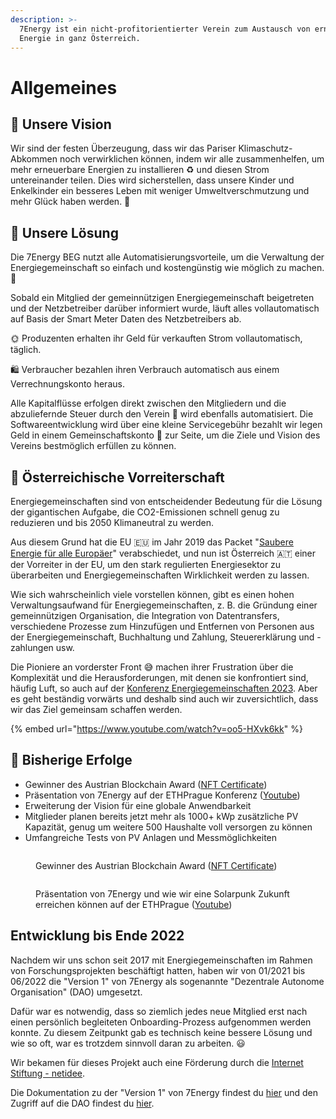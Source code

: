 ```yaml
---
description: >-
  7Energy ist ein nicht-profitorientierter Verein zum Austausch von erneuerbarer
  Energie in ganz Österreich.
---
```


# Allgemeines

## 🔮 Unsere Vision

Wir sind der festen Überzeugung, dass wir das Pariser Klimaschutz-Abkommen noch verwirklichen können, indem wir alle zusammenhelfen, um mehr erneuerbare Energien zu installieren ♻️ und diesen Strom untereinander teilen. Dies wird sicherstellen, dass unsere Kinder und Enkelkinder ein besseres Leben mit weniger Umweltverschmutzung und mehr Glück haben werden. 💚

## 🫶 Unsere Lösung

Die 7Energy BEG nutzt alle Automatisierungsvorteile, um die Verwaltung der Energiegemeinschaft so einfach und kostengünstig wie möglich zu machen. 🥰&#x20;

Sobald ein Mitglied der gemeinnützigen Energiegemeinschaft beigetreten und der Netzbetreiber darüber informiert wurde, läuft alles vollautomatisch auf Basis der Smart Meter Daten des Netzbetreibers ab.&#x20;

🌞 Produzenten erhalten ihr Geld für verkauften Strom vollautomatisch, täglich.&#x20;

🛍️ Verbraucher bezahlen ihren Verbrauch automatisch aus einem Verrechnungskonto heraus.&#x20;

Alle Kapitalflüsse erfolgen direkt zwischen den Mitgliedern und die abzuliefernde Steuer durch den Verein 🧾 wird ebenfalls automatisiert. Die Softwareentwicklung wird über eine kleine Servicegebühr bezahlt wir legen Geld in einem Gemeinschaftskonto 🏦 zur Seite, um die Ziele und Vision des Vereins bestmöglich erfüllen zu können.&#x20;

## 🚀 Österreichische Vorreiterschaft

Energiegemeinschaften sind von entscheidender Bedeutung für die Lösung der gigantischen Aufgabe, die CO2-Emissionen schnell genug zu reduzieren und bis 2050 Klimaneutral zu werden.&#x20;

Aus diesem Grund hat die EU 🇪🇺 im Jahr 2019 das Packet "[Saubere Energie für alle Europäer](https://energy.ec.europa.eu/topics/energy-strategy/clean-energy-all-europeans-package\_en)" verabschiedet, und nun ist Österreich 🇦🇹 einer der Vorreiter in der EU, um den stark regulierten Energiesektor zu überarbeiten und Energiegemeinschaften Wirklichkeit werden zu lassen.&#x20;

Wie sich wahrscheinlich viele vorstellen können, gibt es einen hohen Verwaltungsaufwand für Energiegemeinschaften, z. B. die Gründung einer gemeinnützigen Organisation, die Integration von Datentransfers, verschiedene Prozesse zum Hinzufügen und Entfernen von Personen aus der Energiegemeinschaft, Buchhaltung und Zahlung, Steuererklärung und -zahlungen usw.&#x20;

Die Pioniere an vorderster Front 😅 machen ihrer Frustration über die Komplexität und die Herausforderungen, mit denen sie konfrontiert sind, häufig Luft, so auch auf der [Konferenz Energiegemeinschaften 2023](https://youtu.be/oo5-HXvk6kk). Aber es geht beständig vorwärts und deshalb sind auch wir zuversichtlich, dass wir das Ziel gemeinsam schaffen werden.&#x20;

{% embed url="https://www.youtube.com/watch?v=oo5-HXvk6kk" %}

## 🎯 Bisherige Erfolge

* Gewinner des Austrian Blockchain Award ([NFT Certificate](https://opensea.io/assets/matic/0x5400bfc0499c5ccbe5dab9db7d587cf575e51cd1/12))
* Präsentation von 7Energy auf der ETHPrague Konferenz ([Youtube](https://youtu.be/UtBtGACPv1E))
* Erweiterung der Vision für eine globale Anwendbarkeit
* Mitglieder planen bereits jetzt mehr als 1000+ kWp zusätzliche PV Kapazität, genug um weitere 500 Haushalte voll versorgen zu können
* Umfangreiche Tests von PV Anlagen und Messmöglichkeiten&#x20;

<figure><img src=".gitbook/assets/1663224966838.jpeg" alt=""><figcaption><p>Gewinner des Austrian Blockchain Award (<a href="https://opensea.io/assets/matic/0x5400bfc0499c5ccbe5dab9db7d587cf575e51cd1/12">NFT Certificate</a>)</p></figcaption></figure>

<figure><img src=".gitbook/assets/ETHPrague (1).png" alt=""><figcaption><p>Präsentation von 7Energy und wie wir eine Solarpunk Zukunft erreichen können auf der ETHPrague (<a href="https://www.youtube.com/watch?v=XEGjJ2iWlSE">Youtube</a>)</p></figcaption></figure>

## Entwicklung bis Ende 2022&#x20;

Nachdem wir uns schon seit 2017 mit Energiegemeinschaften im Rahmen von Forschungsprojekten beschäftigt hatten, haben wir von 01/2021 bis 06/2022 die "Version 1" von 7Energy als sogenannte "Dezentrale Autonome Organisation" (DAO) umgesetzt.&#x20;

Dafür war es notwendig, dass so ziemlich jedes neue Mitglied erst nach einen persönlich begleiteten Onboarding-Prozess aufgenommen werden konnte. Zu diesem Zeitpunkt gab es technisch keine bessere Lösung und wie so oft, war es trotzdem sinnvoll daran zu arbeiten. 😃

Wir bekamen für dieses Projekt auch eine Förderung durch die [Internet Stiftung - netidee](https://www.netidee.at/7energy).&#x20;

Die Dokumentation zu der "Version 1" von 7Energy findest du [hier](https://dao-docs.7energy.at/) und den Zugriff auf die DAO findest du [hier](https://dao.7energy.at/).&#x20;
